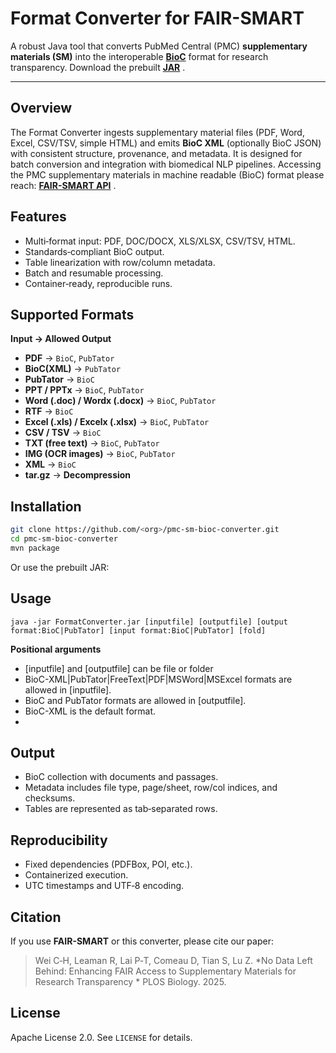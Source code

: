 # Format Converter for FAIR-SMART

A robust Java tool that converts PubMed Central (PMC) **supplementary materials (SM)** into the interoperable **[BioC](https://bioc.sourceforge.net/)** format for research transparency.
Download the prebuilt  **[JAR](https://ftp.ncbi.nlm.nih.gov/pub/lu/PMCSMBioC/FormatConverter.zip)** .

---

## Overview

The Format Converter ingests supplementary material files (PDF, Word, Excel, CSV/TSV, simple HTML) and emits **BioC XML** (optionally BioC JSON) with consistent structure, provenance, and metadata. It is designed for batch conversion and integration with biomedical NLP pipelines. Accessing the PMC supplementary materials in machine readable (BioC) format please reach: **[FAIR-SMART API](https://www.ncbi.nlm.nih.gov/research/bionlp/APIs/FAIR-SMART/)** .

## Features

* Multi‑format input: PDF, DOC/DOCX, XLS/XLSX, CSV/TSV, HTML.
* Standards‑compliant BioC output.
* Table linearization with row/column metadata.
* Batch and resumable processing.
* Container‑ready, reproducible runs.

## Supported Formats

**Input → Allowed Output**

* **PDF** → `BioC`, `PubTator`
* **BioC(XML)** → `PubTator`
* **PubTator** → `BioC`
* **PPT / PPTx** → `BioC`, `PubTator`
* **Word (.doc) / Wordx (.docx)** → `BioC`, `PubTator`
* **RTF** → `BioC`
* **Excel (.xls) / Excelx (.xlsx)** → `BioC`, `PubTator`
* **CSV / TSV** → `BioC`
* **TXT (free text)** → `BioC`, `PubTator`
* **IMG (OCR images)** → `BioC`, `PubTator`
* **XML** → `BioC`
* **tar.gz** → **Decompression**

## Installation

```bash
git clone https://github.com/<org>/pmc-sm-bioc-converter.git
cd pmc-sm-bioc-converter
mvn package
```
Or use the prebuilt JAR:

## Usage

```
java -jar FormatConverter.jar [inputfile] [outputfile] [output format:BioC|PubTator] [input format:BioC|PubTator] [fold]
```

**Positional arguments**

* [inputfile] and [outputfile] can be file or folder
* BioC-XML|PubTator|FreeText|PDF|MSWord|MSExcel formats are allowed in [inputfile].
* BioC and PubTator formats are allowed in [outputfile].
* BioC-XML is the default format.
* 
## Output

* BioC collection with documents and passages.
* Metadata includes file type, page/sheet, row/col indices, and checksums.
* Tables are represented as tab‑separated rows.

## Reproducibility

* Fixed dependencies (PDFBox, POI, etc.).
* Containerized execution.
* UTC timestamps and UTF‑8 encoding.

## Citation

If you use **FAIR-SMART** or this converter, please cite our paper:

> Wei C‑H, Leaman R, Lai P‑T, Comeau D, Tian S, Lu Z. *No Data Left Behind: Enhancing FAIR Access to Supplementary Materials for Research Transparency * PLOS Biology. 2025.

## License

Apache License 2.0. See `LICENSE` for details.














